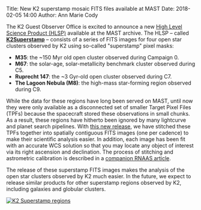 Title: New K2 superstamp mosaic FITS files available at MAST
Date: 2018-02-05 14:00
Author: Ann Marie Cody

The K2 Guest Observer Office is excited to announce a new
[High Level Science Product (HLSP)](https://archive.stsci.edu/k2/hlsps.html)
available at the MAST archive.
The HLSP – called **[K2Superstamp](https://archive.stsci.edu/prepds/k2superstamp/)** – consists of a series of FITS images for 
four open star clusters observed by K2 using so-called "superstamp" pixel masks:

* **M35**: the ~150 Myr old open cluster observed during Campaign 0.
* **M67**: the solar-age, solar-metallicity benchmark cluster observed during C5.
* **Ruprecht 147**: the ~3 Gyr-old open cluster observed during C7.
* **The Lagoon Nebula (M8)**: the high-mass star-forming region observed during C9.

While the data for these regions have long been served on MAST,
until now they were only available as a disconnected set of smaller Target Pixel Files (TPFs) because the spacecraft stored these observations in small chunks.
As a result, these regions have hitherto been ignored by many lightcurve and planet search pipelines.
With [this new release](https://archive.stsci.edu/prepds/k2superstamp/),
we have stitched these TPFs together into spatially contiguous FITS images
(one per cadence) to make their scientific analysis easier.
In addition, each image has been fit with an accurate WCS solution
so that you may locate any object of interest via its right ascension and declination.
The process of stitching and astrometric calibration is described in a
[companion RNAAS article](http://iopscience.iop.org/article/10.3847/2515-5172/aaac30/meta).

The release of these superstamp FITS images makes the analysis of the open star clusters observed by K2 much easier.
In the future, we expect to release similar products for other superstamp regions observed by K2, including galaxies and globular clusters.

<a href="https://archive.stsci.edu/prepds/k2superstamp/"><img src="images/K2Superstamp.jpg" class="img-responsive" alt="K2 Superstamp regions"></a>
